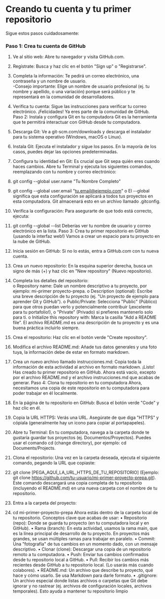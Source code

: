# Creando tu cuenta y tu primer repositorio 

Sigue estos pasos cuidadosamente: 

### Paso 1: Crea tu cuenta de GitHub 

1. Ve al sitio web: Abre tu navegador y visita GitHub.com. 

2. Regístrate: Busca y haz clic en el botón "Sign up" o "Registrarse". 

3. Completa la información: Te pedirá un correo electrónico, una contraseña y un nombre de usuario.  
-Consejo importante: Elige un nombre de usuario profesional (ej. tu nombre y apellido, o 
una variación) porque será público y te representará en la comunidad de desarrolladores. 

4. Verifica tu cuenta: Sigue las instrucciones para verificar tu correo electrónico. 
¡Felicidades! Ya eres parte de la comunidad de GitHub. 
Paso 2: Instala y configura Git en tu computadora 
Git es la herramienta que te permitirá interactuar con GitHub desde tu computadora. 
1. Descarga Git: Ve a git-scm.com/downloads y descarga el instalador para tu sistema operativo 
(Windows, macOS o Linux). 
2. Instala Git: Ejecuta el instalador y sigue los pasos. En la mayoría de los casos, puedes dejar las 
opciones predeterminadas. 
3. Configura tu identidad en Git: Es crucial que Git sepa quién eres cuando haces cambios. Abre tu 
Terminal  y ejecuta los siguientes comandos, reemplazando con tu nombre y correo electrónico:  
4. git config --global user.name "Tu Nombre Completo" 
5. git config --global user.email "tu.email@ejemplo.com" 
o El --global significa que esta configuración se aplicará a todos tus proyectos en esta 
computadora. Git almacenará esto en un archivo llamado .gitconfig. 
6. Verifica la configuración: Para asegurarte de que todo está correcto, ejecuta:  
7. git config --global --list 
Deberías ver tu nombre de usuario y correo electrónico en la lista. 
Paso 3: Crea tu primer repositorio en GitHub (¡usando la interfaz web!) 
Vamos a crear un espacio para tu proyecto en la nube de GitHub. 
1. Inicia sesión en GitHub: Si no lo estás, entra a GitHub.com con tu nueva cuenta. 
2. Crea un nuevo repositorio: En la esquina superior derecha, busca un signo de más (+) y haz clic en 
"New repository" (Nuevo repositorio). 
3. Completa los detalles del repositorio:  
o Repository name: Dale un nombre descriptivo a tu proyecto, por ejemplo: mi-primer
proyecto-prepa. 
o Description (optional): Escribe una breve descripción de tu proyecto (ej. "Un proyecto de 
ejemplo para aprender Git y GitHub"). 
o Public/Private: Selecciona "Public" (Público) para que otros puedan verlo y 
potencialmente contribuir (¡excelente para tu portafolio!), o "Private" (Privado) si prefieres 
mantenerlo solo para ti. 
o Initialize this repository with: Marca la casilla "Add a README file". El archivo 
README.md es una descripción de tu proyecto y es una buena práctica incluirlo siempre. 
4. Crea el repositorio: Haz clic en el botón verde "Create repository". 
5. Modifica el archivo README.md: Añade tus datos generales y una foto tuya, la información debe 
de estar en formato markdown. 
6. Crea un nuevo archivo llamado instrucciones.md: Copia toda la información de esta actividad al 
archivo en formato markdown. 
¡Listo! Has creado tu primer repositorio en GitHub. Ahora está vacío, excepto por el archivo README.md y 
el archivo instrucciones.md que acabas de generar. 
Paso 4: Clona tu repositorio en tu computadora 
Ahora, necesitamos una copia de este repositorio en tu computadora para poder trabajar en él localmente. 
1. En la página de tu repositorio en GitHub: Busca el botón verde "Code" y haz clic en él. 
2. Copia la URL HTTPS: Verás una URL. Asegúrate de que diga "HTTPS" y cópiala (generalmente 
hay un icono para copiar al portapapeles). 
3. Abre tu Terminal: En tu computadora, navega a la carpeta donde te gustaría guardar tus proyectos 
(ej. Documentos/Proyectos). Puedes usar el comando cd (change directory), por ejemplo: cd 
Documents/Projects. 
4. Clona el repositorio: Una vez en la carpeta deseada, ejecuta el siguiente comando, pegando la URL 
que copiaste:  
5. git clone [PEGA_AQUÍ_LA_URL_HTTPS_DE_TU_REPOSITORIO] 
(Ejemplo: git clone https://github.com/tu-usuario/mi-primer-proyecto-prepa.git). Este comando 
descargará una copia completa de tu repositorio (incluyendo el README.md) en una nueva carpeta 
con el nombre de tu repositorio. 
6. Entra a la carpeta del proyecto:  
7. cd mi-primer-proyecto-prepa 
Ahora estás dentro de la carpeta local de tu repositorio. 
Conceptos clave que acabas de usar: 
• Repositorio (repo): Donde se guarda tu proyecto (en tu computadora local y en GitHub). 
• Rama (branch): En esta actividad, usamos la rama main, que es la línea principal de desarrollo de tu 
proyecto. En proyectos más grandes, se usan múltiples ramas para trabajar en paralelo. 
• Commit: Una "fotografía" de tus cambios en un momento dado, con un mensaje descriptivo. 
• Clonar (clone): Descargar una copia de un repositorio remoto a tu computadora. 
• Push: Enviar tus cambios confirmados desde tu repositorio local a GitHub. 
• Pull: Recibir los cambios más recientes desde GitHub a tu repositorio local. (Lo usarás más cuando 
colabores). 
• README.md: Un archivo que describe tu proyecto, qué hace y cómo usarlo. Se usa Markdown 
para darle formato. 
• .gitignore: Un archivo especial donde listas archivos o carpetas que Git debe ignorar y no rastrear 
(ej. archivos de configuración locales, archivos temporales). Esto ayuda a mantener tu repositorio 
limpio
